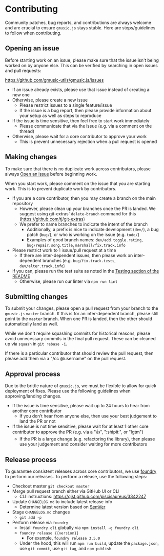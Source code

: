 # Contributing
Community patches, bug reports, and contributions are always welcome and are crucial to ensure `gmusic.js` stays stable. Here are steps/guidelines to follow when contributing.

## Opening an issue
Before starting work on an issue, please make sure that the issue isn't being worked on by anyone else. This can be verified by searching in open issues and pull requests:

https://github.com/gmusic-utils/gmusic.js/issues

- If an issue already exists, please use that issue instead of creating a new one
- Otherwise, please create a new issue
    - Please restrict issues to a single feature/issue
    - If the issue is a bug report, then please provide information about your setup as well as steps to reproduce
- If the issue is time sensitive, then feel free to start work immediately
    - Please communicate that via the issue (e.g. via a comment on the thread)
- Otherwise, please wait for a core contributor to approve your work
    - This is prevent unnecessary rejection when a pull request is opened

## Making changes
To make sure that there is no duplicate work across contributors, please always [Open an issue][] before beginning work.

[Open an issue]: #opening-an-issue

When you start work, please comment on the issue that you are starting work. This is to prevent duplicate work by contributors.

- If you are a core contributor, then you may create a branch on the main repository
    - However, please clean up your branches once the PR is landed. We suggest using git-extras' `delete-branch` command for this (https://github.com/tj/git-extras)
    - We prefer to name branches to indicate the intent of the branch
        - Additionally, a prefix is nice to indicate development (`dev/`), a bug patch (`bug/`), or who is working on the issue (e.g. `todd/`)
        - Examples of good branch names: `dev/add.toggle.rating`, `bug/repair.song.title`, `marshall/fix.track.info`
- Please restrict work to 1 issue/pull request at a time
    - If there are inter-dependent issues, then please work on inter-dependent branches (e.g. `bug/fix.track.tests`, `dev/alter.track.info`)
- If you can, please run the test suite as noted in the [Testing section of the README][testing-readme]
    - Otherwise, please run our linter via `npm run lint`

[testing-readme]: /README.md#testing

## Submitting changes
To submit your changes, please open a pull request from your branch to the `gmusic.js` `master` branch. If this is for an inter-dependent branch, please still point to the `master` branch. When one PR is landed, then the other should automatically land as well.

While we don't require squashing commits for historical reasons, please avoid unnecessary commits in the final pull request. These can be cleaned up via `squash` in `git rebase -i`.

If there is a particular contributor that should review the pull request, then please add them via a "/cc @username" on the pull request.

## Approval process
Due to the brittle nature of `gmusic.js`, we must be flexible to allow for quick deployment of fixes. Please use the following guidelines when approving/landing changes.

- If the issue is time sensitive, please wait up to 24 hours to hear from another core contributor
    - If you don't hear from anyone else, then use your best judgement to land the PR or not
- If the issue is not time sensitive, please wait for at least 1 other core contributor to approve the PR (e.g. via a ":+1:", ":shipit:", or "lgtm")
    - If the PR is a large change (e.g. refactoring the library), then please use your judgement and consider waiting for more contributors

## Release process
To guarantee consistent releases across core contributors, we use [foundry][] to perform our releases. To perform a release, use the following steps:

- Checkout master `git checkout master`
- Merge pull request branch either via GitHub UI or CLI
    - CLI instructions: https://gist.github.com/piscisaureus/3342247
- Update `CHANGELOG.md` to include latest release info
    - Determine latest version based on [SemVer][]
- Stage `CHANGELOG.md` changes
    - `git add -p`
- Perform release via `foundry`
    - Install `foundry.cli` globally via `npm install -g foundry.cli`
    - `foundry release {{version}}`
        - For example, `foundry release 3.5.0`
    - Under the hood, this will run `npm run build`, update the `package.json`, use `git commit`, use `git tag`, and `npm publish`

[foundry]: https://github.com/twolfson/foundry
[SemVer]: http://semver.org/
